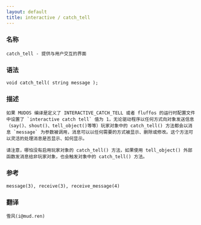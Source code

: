```yaml
---
layout: default
title: interactive / catch_tell
---
```


### 名称

    catch_tell - 提供与用户交互的界面

### 语法

    void catch_tell( string message );

### 描述

    如果 MUDOS 编译是定义了 INTERACTIVE_CATCH_TELL 或者 fluffos 的运行时配置文件中设置了 `interactive catch tell` 值为 1，无论驱动程序以任何方式向对象发送信息（say()、shout()、tell_object()等等）玩家对象中的 catch_tell() 方法都会以消息 `message` 为参数被调用，消息可以以任何需要的方式被显示、删除或修改。这个方法可以灵活的处理消息是否显示、如何显示。

    请注意，哪怕没有启用玩家对象的 catch_tell() 方法，如果使用 tell_object() 外部函数发消息给非玩家对象，也会触发对象中的 catch_tell() 方法。

### 参考

    message(3), receive(3), receive_message(4)

### 翻译 ###

    雪风(i@mud.ren)
